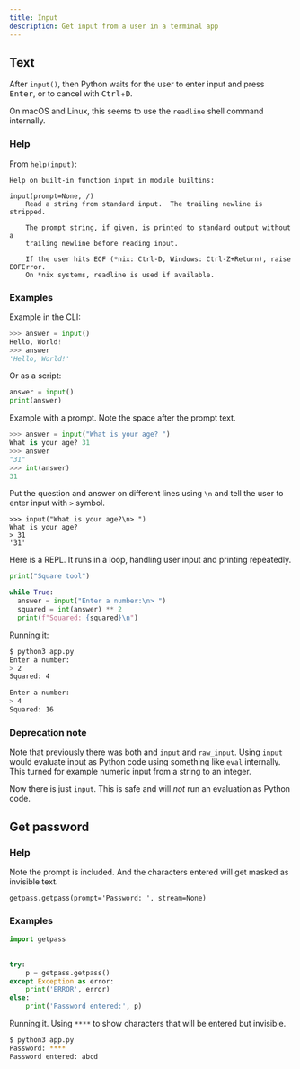 ```yaml
---
title: Input
description: Get input from a user in a terminal app
---
```



## Text

After `input()`, then Python waits for the user to enter input and press <kbd>Enter</kbd>, or to cancel with <kbd>Ctrl</kbd>+<kbd>D</kbd>.

On macOS and Linux, this seems to use the `readline` shell command internally.


### Help

From `help(input)`:

```
Help on built-in function input in module builtins:

input(prompt=None, /)
    Read a string from standard input.  The trailing newline is stripped.
    
    The prompt string, if given, is printed to standard output without a
    trailing newline before reading input.
    
    If the user hits EOF (*nix: Ctrl-D, Windows: Ctrl-Z+Return), raise EOFError.
    On *nix systems, readline is used if available.
```

### Examples

Example in the CLI:

```python
>>> answer = input()
Hello, World!
>>> answer
'Hello, World!'
```

Or as a script:


```python
answer = input()
print(answer)
```

Example with a prompt. Note the space after the prompt text.

```python
>>> answer = input("What is your age? ")
What is your age? 31
>>> answer
"31"
>>> int(answer)
31
```

Put the question and answer on different lines using `\n` and tell the user to enter input with `>` symbol.

```
>>> input("What is your age?\n> ")
What is your age? 
> 31
'31'
```

Here is a REPL. It runs in a loop, handling user input and printing repeatedly.

```python
print("Square tool")

while True:
  answer = input("Enter a number:\n> ")
  squared = int(answer) ** 2
  print(f"Squared: {squared}\n")
```

Running it:

```sh
$ python3 app.py
Enter a number:
> 2
Squared: 4

Enter a number:
> 4
Squared: 16
```

### Deprecation note

Note that previously there was both and `input` and `raw_input`. Using `input` would evaluate input as Python code using something like `eval` internally. This turned for example numeric input from a string to an integer.

Now there is just `input`. This is safe and will _not_ run an evaluation as Python code.


## Get password


### Help

Note the prompt is included. And the characters entered will get masked as invisible text.

```
getpass.getpass(prompt='Password: ', stream=None) 
```

### Examples

```python
import getpass 
  
  
try: 
    p = getpass.getpass() 
except Exception as error: 
    print('ERROR', error) 
else: 
    print('Password entered:', p) 
```

Running it. Using `****` to show characters that will be entered but invisible.

```sh
$ python3 app.py
Password: ****
Password entered: abcd
```
